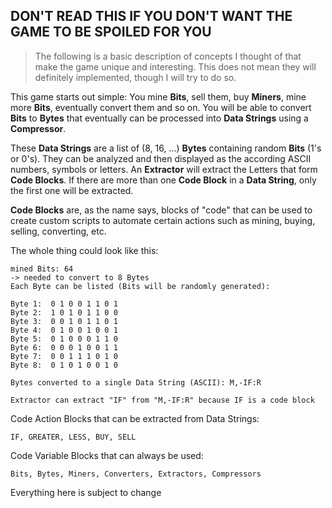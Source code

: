 ## **DON'T READ THIS IF YOU DON'T WANT THE GAME TO BE SPOILED FOR YOU**

> The following is a basic description of concepts I thought of that make the game unique and interesting.
> This does not mean they will definitely implemented, though I will try to do so.


This game starts out simple: You mine **Bits**, sell them, buy **Miners**, mine more **Bits**, eventually convert them and so on. You will be able to convert **Bits** to **Bytes** that eventually can be processed into **Data Strings** using a **Compressor**.

These **Data Strings** are a list of (8, 16, ...) **Bytes** containing random **Bits** (1's or 0's). They can be analyzed and then displayed as the according ASCII numbers, symbols or letters. An **Extractor** will extract the Letters that form **Code Blocks**. If there are more than one **Code Block** in a **Data String**, only the first one will be extracted.

**Code Blocks** are, as the name says, blocks of "code" that can be used to create custom scripts to automate certain actions such as mining, buying, selling, converting, etc. 

The whole thing could look like this:

    mined Bits: 64
    -> needed to convert to 8 Bytes
    Each Byte can be listed (Bits will be randomly generated): 
    
    Byte 1:  0 1 0 0 1 1 0 1
    Byte 2:  1 0 1 0 1 1 0 0
    Byte 3:  0 0 1 0 1 1 0 1
    Byte 4:  0 1 0 0 1 0 0 1
    Byte 5:  0 1 0 0 0 1 1 0
    Byte 6:  0 0 0 1 0 0 1 1
    Byte 7:  0 0 1 1 1 0 1 0
    Byte 8:  0 1 0 1 0 0 1 0

    Bytes converted to a single Data String (ASCII): M,-IF:R

    Extractor can extract "IF" from "M,-IF:R" because IF is a code block

Code Action Blocks that can be extracted from Data Strings:

    IF, GREATER, LESS, BUY, SELL
    
Code Variable Blocks that can always be used:

    Bits, Bytes, Miners, Converters, Extractors, Compressors


Everything here is subject to change
